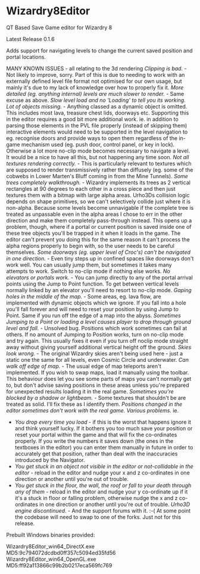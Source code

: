 # Wizardry8Editor
QT Based Save Game editor for Wizardry 8

Latest Release 0.1.6

Adds support for navigating levels to change the current saved position and portal locations.

MANY KNOWN ISSUES - all relating to the 3d rendering
*Clipping is bad.* - Not likely to improve, sorry. Part of this is due to needing to work with an externally defined level file format not optimised for our own usage, but mainly it's due to my lack of knowledge over how to properly fix it.
*More detailed (eg. anything internal) levels are much slower to render.* - Same excuse as above.
*Slow level load and no 'Loading' to tell you its working.*
*Lot of objects missing.* - Anything classed as a dynamic object is omitted. This includes most lava, treasure chest lids, doorways etc. Supporting this in the editor requires a good bit more additional work. ie. in addition to parsing those elements in the PVL file properly (instead of skipping them) interactive elements would need to be supported in the level navigation to eg. recognise doors and provide ways to open them regardless of the in-game mechanism used (eg. push door, control panel, or key in lock). Otherwise a lot more no-clip mode becomes necessary to navigate a level. It would be a nice to have all this, but not happening any time soon.
*Not all textures rendering correctly.* - This is particularly relevant to textures which are supposed to render transmissively rather than diffusely (eg. some of the cobwebs in Lower Marten's Bluff coming in from the Mine Tunnels).
*Some trees completely walkthrough.* - Wizardry implements its trees as 2 vertical rectangles at 90 degrees to each other in a cross piece and then just textures them with a bitmap with large alpha areas. Urho3Ds collision logic depends on shape primitives, so we can't selectively collide just where it is non-alpha. Because some levels become unnavigable if the complete tree is treated as unpassable even in the alpha areas I chose to err in the other direction and make them completely pass-through instead. This opens up a problem, though, where if a portal or current position is saved inside one of these tree objects you'll be trapped in it when it loads in the game. The editor can't prevent you doing this for the same reason it can't process the alpha regions properly to begin with, so the user needs to be careful themselves.
*Some doorways (eg. upper level of Croc's) can't be navigated in one direction.* - Even tiny steps up in confined spaces like doorways don't work well. You can usually jump them, but sometimes it takes many attempts to work. Switch to no-clip mode if nothing else works.
*No elevators or portals work.* - You can jump directly to any of the portal arrival points using the Jump to Point function. To get between vertical levels normally linked by an elevator you'll need to resort to no-clip mode.
*Gaping holes in the middle of the map.* - Some areas, eg. lava flow, are implemented with dynamic objects which we ignore. If you fall into a hole you'll fall forever and will need to reset your position by using Jump to Point. Same if you run off the edge of a map into the abyss.
*Sometimes Jumping to a Point or loading a level causes player to drop through ground level and fall.* - Unsolved bug. Positions which work sometimes can fail at others. If no amount of Jumping to Position works, turn on no-clip mode and try again. This usually fixes it even if you turn off noclip mode straight away without giving yourself additional vertical height off the ground.
*Skies look wrong.* - The original Wizardry skies aren't being used here - just a static one the same for all levels, even Cosmic Circle and underwater.
*Can walk off edge of map.* - The usual edge of map teleports aren't implemented. If you wish to swap maps, load it manually using the toolbar. This behaviour does let you see some parts of maps you can't normally get to, but don't advise saving positions in these areas unless you're prepared for unexpected results loading it in the real game.
*Sometimes you're blocked by a shadow or lightbeam.* - Some textures that shouldn't be are treated as solid. I'll fix these as I identify them.
*Positions changed in the editor sometimes don't work with the real game. Various problems.* ie.
   * *You drop every time you load* - if this is the worst that happens ignore it and think yourself lucky. If it bothers you too much save your position or reset your portal within the game and that will fix the co-ordinates properly. If you write the numbers it saves down (the ones in the textboxes in the editor) you can enter them manually in future in order to accurately get that position, rather than deal with the inaccuracies introduced by the Navigator.
   * *You get stuck in an object not visible in the editor or not-collidable in the editor* - reload in the editor and nudge your x and z co-ordinates in one direction or another until you're out of trouble.
   * *You get stuck in the floor, the wall, the roof or fall to your death through any of them* - reload in the editor and nudge your y co-ordinate up if it it's a stuck in floor or falling problem, otherwise nudge the x and z co-ordinates in one direction or another until you're out of trouble.
*Urho3D engine discontinued.* - And the support forums with it. :-( At some point the codebase will need to swap to one of the forks. Just not for this release.

Prebuilt Windows binaries provided:

Wizardry8Editor_win64_DirectX.exe    MD5:9c794072dcdbd0ff357c5094ed35fd56
Wizardry8Editor_win64_OpenGL.exe     MD5:ff92a113866c99b2b0217eca569fc769

